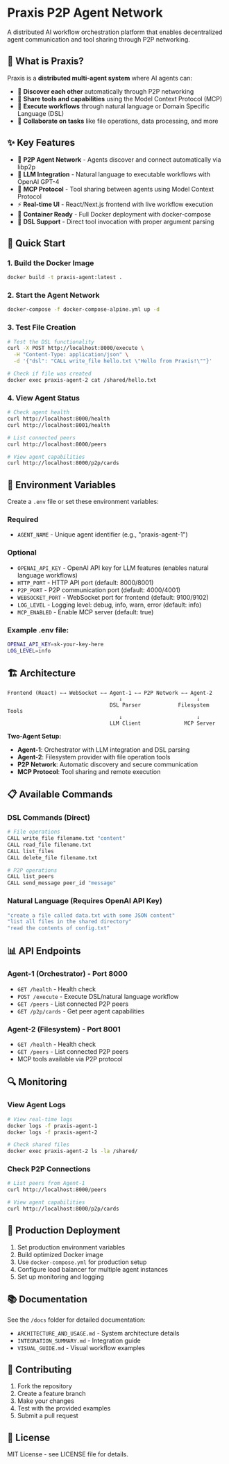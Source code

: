 # Praxis P2P Agent Network

A distributed AI workflow orchestration platform that enables decentralized agent communication and tool sharing through P2P networking.

## 🚀 What is Praxis?

Praxis is a **distributed multi-agent system** where AI agents can:
- 🤝 **Discover each other** automatically through P2P networking
- 🔧 **Share tools and capabilities** using the Model Context Protocol (MCP)
- 💬 **Execute workflows** through natural language or Domain Specific Language (DSL)
- 📁 **Collaborate on tasks** like file operations, data processing, and more

## ✨ Key Features

- 🔗 **P2P Agent Network** - Agents discover and connect automatically via libp2p
- 🧠 **LLM Integration** - Natural language to executable workflows with OpenAI GPT-4
- 🔧 **MCP Protocol** - Tool sharing between agents using Model Context Protocol
- ⚡ **Real-time UI** - React/Next.js frontend with live workflow execution
- 🐳 **Container Ready** - Full Docker deployment with docker-compose
- 📝 **DSL Support** - Direct tool invocation with proper argument parsing

## 🏃 Quick Start

### 1. Build the Docker Image
```bash
docker build -t praxis-agent:latest .
```

### 2. Start the Agent Network
```bash
docker-compose -f docker-compose-alpine.yml up -d
```

### 3. Test File Creation
```bash
# Test the DSL functionality
curl -X POST http://localhost:8000/execute \
  -H "Content-Type: application/json" \
  -d '{"dsl": "CALL write_file hello.txt \"Hello from Praxis!\""}'

# Check if file was created
docker exec praxis-agent-2 cat /shared/hello.txt
```

### 4. View Agent Status
```bash
# Check agent health
curl http://localhost:8000/health
curl http://localhost:8001/health

# List connected peers
curl http://localhost:8000/peers

# View agent capabilities
curl http://localhost:8000/p2p/cards
```

## 🔧 Environment Variables

Create a `.env` file or set these environment variables:

### Required
- `AGENT_NAME` - Unique agent identifier (e.g., "praxis-agent-1")

### Optional
- `OPENAI_API_KEY` - OpenAI API key for LLM features (enables natural language workflows)
- `HTTP_PORT` - HTTP API port (default: 8000/8001)
- `P2P_PORT` - P2P communication port (default: 4000/4001)
- `WEBSOCKET_PORT` - WebSocket port for frontend (default: 9100/9102)
- `LOG_LEVEL` - Logging level: debug, info, warn, error (default: info)
- `MCP_ENABLED` - Enable MCP server (default: true)

### Example .env file:
```bash
OPENAI_API_KEY=sk-your-key-here
LOG_LEVEL=info
```

## 🏗️ Architecture

```
Frontend (React) ←→ WebSocket ←→ Agent-1 ←→ P2P Network ←→ Agent-2
                                    ↓                        ↓
                                 DSL Parser            Filesystem Tools
                                    ↓                        ↓
                                 LLM Client              MCP Server
```

**Two-Agent Setup:**
- **Agent-1**: Orchestrator with LLM integration and DSL parsing
- **Agent-2**: Filesystem provider with file operation tools
- **P2P Network**: Automatic discovery and secure communication
- **MCP Protocol**: Tool sharing and remote execution

## 📋 Available Commands

### DSL Commands (Direct)
```bash
# File operations
CALL write_file filename.txt "content"
CALL read_file filename.txt
CALL list_files
CALL delete_file filename.txt

# P2P operations
CALL list_peers
CALL send_message peer_id "message"
```

### Natural Language (Requires OpenAI API Key)
```bash
"create a file called data.txt with some JSON content"
"list all files in the shared directory"
"read the contents of config.txt"
```

## 📊 API Endpoints

### Agent-1 (Orchestrator) - Port 8000
- `GET /health` - Health check
- `POST /execute` - Execute DSL/natural language workflow
- `GET /peers` - List connected P2P peers
- `GET /p2p/cards` - Get peer agent capabilities

### Agent-2 (Filesystem) - Port 8001
- `GET /health` - Health check
- `GET /peers` - List connected P2P peers
- MCP tools available via P2P protocol

## 🔍 Monitoring

### View Agent Logs
```bash
# View real-time logs
docker logs -f praxis-agent-1
docker logs -f praxis-agent-2

# Check shared files
docker exec praxis-agent-2 ls -la /shared/
```

### Check P2P Connections
```bash
# List peers from Agent-1
curl http://localhost:8000/peers

# View agent capabilities
curl http://localhost:8000/p2p/cards
```

## 🚀 Production Deployment

1. Set production environment variables
2. Build optimized Docker image
3. Use `docker-compose.yml` for production setup
4. Configure load balancer for multiple agent instances
5. Set up monitoring and logging

## 📚 Documentation

See the `/docs` folder for detailed documentation:
- `ARCHITECTURE_AND_USAGE.md` - System architecture details
- `INTEGRATION_SUMMARY.md` - Integration guide
- `VISUAL_GUIDE.md` - Visual workflow examples

## 🤝 Contributing

1. Fork the repository
2. Create a feature branch
3. Make your changes
4. Test with the provided examples
5. Submit a pull request

## 📄 License

MIT License - see LICENSE file for details.

